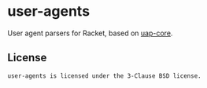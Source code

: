# user-agents

User agent parsers for Racket, based on [uap-core].

## License

    user-agents is licensed under the 3-Clause BSD license.

[uap-core]: https://github.com/ua-parser/uap-core
